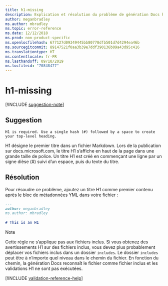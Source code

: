 ```yaml
---
title: h1-missing
description: Explication et résolution du problème de génération Docs h1-missing.
author: meganbradley
ms.author: mbradley
ms.topic: error-reference
ms.date: 12/12/2018
ms.prod: non-product-specific
ms.openlocfilehash: 677127d09349445bb80778dfb501d7d4294ea46b
ms.sourcegitcommit: 89147521f0aa3b39e7ddf390136b09a43d95c416
ms.translationtype: HT
ms.contentlocale: fr-FR
ms.lasthandoff: 09/10/2019
ms.locfileid: "70848477"
---
```

# <a name="h1-missing"></a>h1-missing

[!INCLUDE [suggestion-note](includes/suggestion-note.md)]

## <a name="suggestion"></a>Suggestion

`H1 is required. Use a single hash (#) followed by a space to create your top-level heading.`

H1 désigne le premier titre dans un fichier Markdown. Lors de la publication sur docs.microsoft.com, le titre H1 s’affiche en haut de la page dans une grande taille de police. Un titre H1 est créé en commençant une ligne par un signe dièse (#) suivi d’un espace, puis du texte du titre.

## <a name="resolution"></a>Résolution

Pour résoudre ce problème, ajoutez un titre H1 comme premier contenu après le bloc de métadonnées YML dans votre fichier :

```markdown
---
author: meganbradley
ms.author: mbradley
---
# This is an H1
```

> [!NOTE]
> Cette règle ne s’applique pas aux fichiers inclus. Si vous obtenez des avertissements H1 sur des fichiers inclus, vous devez plus probablement déplacer vos fichiers inclus dans un dossier `includes`. Le dossier `includes` peut être à n’importe quel niveau dans le chemin du fichier. En fonction du chemin, la génération Docs reconnaît le fichier comme fichier inclus et les validations H1 ne sont pas exécutées.

<!--make sure to add this file to your includes folder and verify the path-->
[!INCLUDE [validation-reference-help](includes/validation-reference-help.md)]